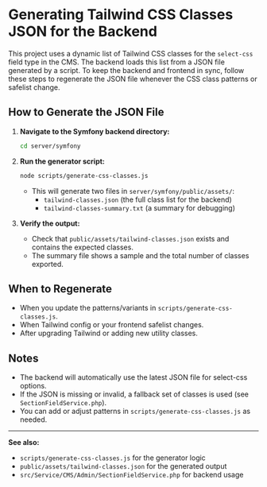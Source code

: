 # Generating Tailwind CSS Classes JSON for the Backend

This project uses a dynamic list of Tailwind CSS classes for the `select-css` field type in the CMS. The backend loads this list from a JSON file generated by a script. To keep the backend and frontend in sync, follow these steps to regenerate the JSON file whenever the CSS class patterns or safelist change.

## How to Generate the JSON File

1. **Navigate to the Symfony backend directory:**
   ```bash
   cd server/symfony
   ```

2. **Run the generator script:**
   ```bash
   node scripts/generate-css-classes.js
   ```

   - This will generate two files in `server/symfony/public/assets/`:
     - `tailwind-classes.json` (the full class list for the backend)
     - `tailwind-classes-summary.txt` (a summary for debugging)

3. **Verify the output:**
   - Check that `public/assets/tailwind-classes.json` exists and contains the expected classes.
   - The summary file shows a sample and the total number of classes exported.

## When to Regenerate
- When you update the patterns/variants in `scripts/generate-css-classes.js`.
- When Tailwind config or your frontend safelist changes.
- After upgrading Tailwind or adding new utility classes.

## Notes
- The backend will automatically use the latest JSON file for select-css options.
- If the JSON is missing or invalid, a fallback set of classes is used (see `SectionFieldService.php`).
- You can add or adjust patterns in `scripts/generate-css-classes.js` as needed.

---

**See also:**
- `scripts/generate-css-classes.js` for the generator logic
- `public/assets/tailwind-classes.json` for the generated output
- `src/Service/CMS/Admin/SectionFieldService.php` for backend usage
